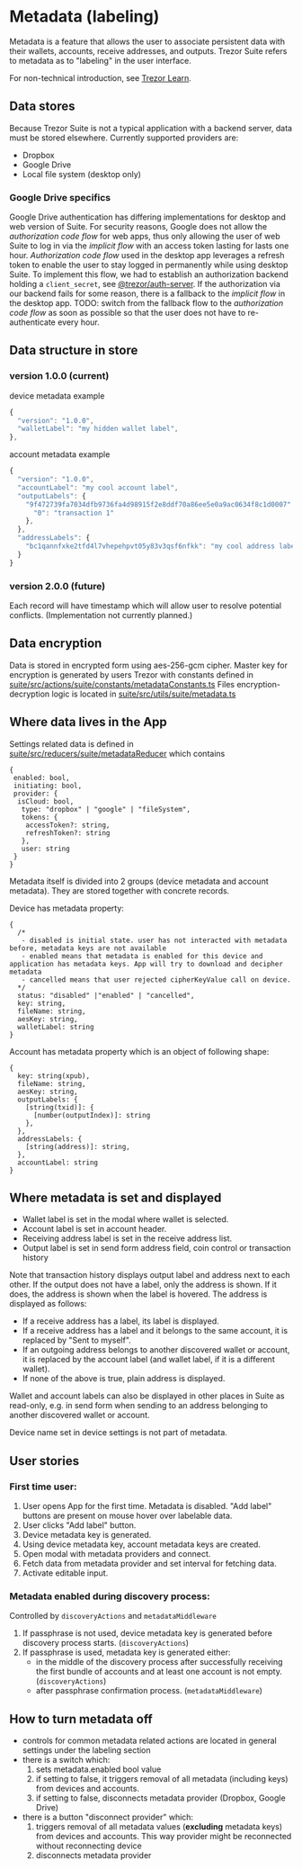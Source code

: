 # Metadata (labeling)

Metadata is a feature that allows the user to associate persistent data with their wallets, accounts, receive addresses, and outputs.
Trezor Suite refers to metadata as to "labeling" in the user interface.

For non-technical introduction, see [Trezor Learn](https://trezor.io/learn/a/labels-in-trezor-suite-app).

## Data stores

Because Trezor Suite is not a typical application with a backend server, data must be stored elsewhere. Currently supported providers are:

-   Dropbox
-   Google Drive
-   Local file system (desktop only)

### Google Drive specifics

Google Drive authentication has differing implementations for desktop and web version of Suite. For security reasons, Google does not allow the _authorization code flow_ for web apps, thus only allowing the user of web Suite to log in via the _implicit flow_ with an access token lasting for lasts one hour. _Authorization code flow_ used in the desktop app leverages a refresh token to enable the user to stay logged in permanently while using desktop Suite. To implement this flow, we had to establish an authorization backend holding a `client_secret`, see [@trezor/auth-server](https://github.com/trezor/trezor-suite/tree/develop/packages/auth-server). If the authorization via our backend fails for some reason, there is a fallback to the _implicit flow_ in the desktop app. TODO: switch from the fallback flow to the _authorization code flow_ as soon as possible so that the user does not have to re-authenticate every hour.

## Data structure in store

### version 1.0.0 (current)

device metadata example

```javascript
{
  "version": "1.0.0",
  "walletLabel": "my hidden wallet label",
},
```

account metadata example

```javascript
{
  "version": "1.0.0",
  "accountLabel": "my cool account label",
  "outputLabels": {
    "9f472739fa7034dfb9736fa4d98915f2e8ddf70a86ee5e0a9ac0634f8c1d0007": {
      "0": "transaction 1"
    },
  },
  "addressLabels": {
    "bc1qannfxke2tfd4l7vhepehpvt05y83v3qsf6nfkk": "my cool address label",
  }
}
```

### version 2.0.0 (future)

Each record will have timestamp which will allow user to resolve potential conflicts. (Implementation not currently planned.)

## Data encryption

Data is stored in encrypted form using aes-256-gcm cipher.
Master key for encryption is generated by users Trezor with constants defined in
[suite/src/actions/suite/constants/metadataConstants.ts](https://github.com/trezor/trezor-suite/blob/develop/packages/suite/src/actions/suite/constants/metadataConstants.ts)
Files encryption-decryption logic is located in
[suite/src/utils/suite/metadata.ts](https://github.com/trezor/trezor-suite/blob/develop/packages/suite/src/utils/suite/metadata.ts)

## Where data lives in the App

Settings related data is defined in [suite/src/reducers/suite/metadataReducer](https://github.com/trezor/trezor-suite/blob/develop/packages/suite/src/reducers/suite/metadataReducer.ts) which contains

```
{
 enabled: bool,
 initiating: bool,
 provider: {
  isCloud: bool,
   type: "dropbox" | "google" | "fileSystem",
   tokens: {
    accessToken?: string,
    refreshToken?: string
   },
   user: string
 }
}
```

Metadata itself is divided into 2 groups (device metadata and account metadata). They are stored together with concrete records.

Device has metadata property:

```
{
  /*
   - disabled is initial state. user has not interacted with metadata before, metadata keys are not available
   - enabled means that metadata is enabled for this device and application has metadata keys. App will try to download and decipher metadata
   - cancelled means that user rejected cipherKeyValue call on device.
  */
  status: "disabled" |"enabled" | "cancelled",
  key: string,
  fileName: string,
  aesKey: string,
  walletLabel: string
}

```

Account has metadata property which is an object of following shape:

```
{
  key: string(xpub),
  fileName: string,
  aesKey: string,
  outputLabels: {
    [string(txid)]: {
      [number(outputIndex)]: string
    },
  },
  addressLabels: {
    [string(address)]: string,
  },
  accountLabel: string
}
```

## Where metadata is set and displayed

-   Wallet label is set in the modal where wallet is selected.
-   Account label is set in account header.
-   Receiving address label is set in the receive address list.
-   Output label is set in send form address field, coin control or transaction history

Note that transaction history displays output label and address next to each other. If the output does not have a label, only the address is shown. If it does, the address is shown when the label is hovered. The address is displayed as follows:

-   If a receive address has a label, its label is displayed.
-   If a receive address has a label and it belongs to the same account, it is replaced by "Sent to myself".
-   If an outgoing address belongs to another discovered wallet or account, it is replaced by the account label (and wallet label, if it is a different wallet).
-   If none of the above is true, plain address is displayed.

Wallet and account labels can also be displayed in other places in Suite as read-only, e.g. in send form when sending to an address belonging to another discovered wallet or account.

Device name set in device settings is not part of metadata.

## User stories

### First time user:

1. User opens App for the first time. Metadata is disabled. "Add label" buttons are present on mouse hover over labelable data.
1. User clicks "Add label" button.
1. Device metadata key is generated.
1. Using device metadata key, account metadata keys are created.
1. Open modal with metadata providers and connect.
1. Fetch data from metadata provider and set interval for fetching data.
1. Activate editable input.

### Metadata enabled during discovery process:

Controlled by `discoveryActions` and `metadataMiddleware`

1. If passphrase is not used, device metadata key is generated before discovery process starts. (`discoveryActions`)
1. If passphrase is used, metadata key is generated either:
    - in the middle of the discovery process after successfully receiving the first bundle of accounts and at least one account is not empty. (`discoveryActions`)
    - after passphrase confirmation process. (`metadataMiddleware`)

## How to turn metadata off

-   controls for common metadata related actions are located in general settings under the labeling section
-   there is a switch which:
    1. sets metadata.enabled bool value
    1. if setting to false, it triggers removal of all metadata (including keys) from devices and accounts.
    1. if setting to false, disconnects metadata provider (Dropbox, Google Drive)
-   there is a button "disconnect provider" which:
    1. triggers removal of all metadata values (**excluding** metadata keys) from devices and accounts. This way provider might be reconnected without reconnecting device
    1. disconnects metadata provider
